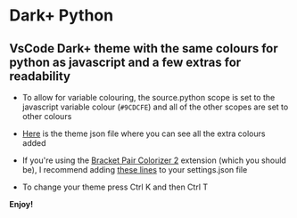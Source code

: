 # Dark+ Python

## VsCode Dark+ theme with the same colours for python as javascript and a few extras for readability

* To allow for variable colouring, the source.python scope is set to the javascript variable colour (`#9CDCFE`) and all of the other scopes are set to other colours

* [Here](./themes/Dark+%20Python-color-theme.json) is the theme json file where you can see all the extra colours added

* If you're using the [Bracket Pair Colorizer 2](vscode:extension/CoenraadS.bracket-pair-colorizer-2) extension (which you should be), I recommend adding [these lines](./themes/bracket-pair-colorizer-2-settings.json) to your settings.json file

* To change your theme press Ctrl K and then Ctrl T

**Enjoy!**
